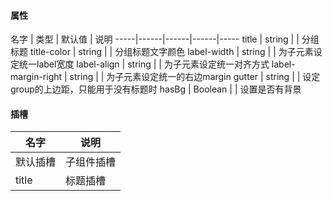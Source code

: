 



#### 属性

名字	| 类型	| 默认值	| 说明
-----|------|------|------|-----
title	| string	|	| 分组标题
title-color	| string	| | 分组标题文字颜色
label-width	| string	|	| 为子元素设定统一label宽度
label-align	| string	|	| 为子元素设定统一对齐方式
label-margin-right	| string	|	| 为子元素设定统一的右边margin
gutter	| string		| | 设定group的上边距，只能用于没有标题时
hasBg | Boolean |  | 设置是否有背景


#### 插槽
名字	| 说明
----|----
默认插槽	| 子组件插槽
title	| 标题插槽
